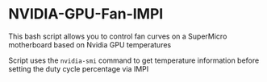 # NVIDIA-GPU-Fan-IMPI

This bash script allows you to control fan curves on a SuperMicro motherboard based on Nvidia GPU temperatures

Script uses the `nvidia-smi` command to get temperature information before setting the duty cycle percentage via IMPI
